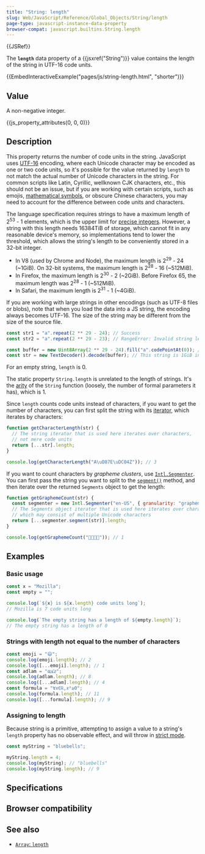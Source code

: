 ```yaml
---
title: "String: length"
slug: Web/JavaScript/Reference/Global_Objects/String/length
page-type: javascript-instance-data-property
browser-compat: javascript.builtins.String.length
---
```


{{JSRef}}

The **`length`** data property of a {{jsxref("String")}} value contains the length of the string in UTF-16 code units.

{{EmbedInteractiveExample("pages/js/string-length.html", "shorter")}}

## Value

A non-negative integer.

{{js_property_attributes(0, 0, 0)}}

## Description

This property returns the number of code units in the string. JavaScript uses [UTF-16](/Web/JavaScript/Reference/Global_Objects/String#utf-16_characters_unicode_code_points_and_grapheme_clusters) encoding, where each Unicode character may be encoded as one or two code units, so it's possible for the value returned by `length` to not match the actual number of Unicode characters in the string. For common scripts like Latin, Cyrillic, wellknown CJK characters, etc., this should not be an issue, but if you are working with certain scripts, such as emojis, [mathematical symbols](https://en.wikipedia.org/wiki/Mathematical_Alphanumeric_Symbols), or obscure Chinese characters, you may need to account for the difference between code units and characters.

The language specification requires strings to have a maximum length of 2<sup>53</sup> - 1 elements, which is the upper limit for [precise integers](/Web/JavaScript/Reference/Global_Objects/Number/MAX_SAFE_INTEGER). However, a string with this length needs 16384TiB of storage, which cannot fit in any reasonable device's memory, so implementations tend to lower the threshold, which allows the string's length to be conveniently stored in a 32-bit integer.

- In V8 (used by Chrome and Node), the maximum length is 2<sup>29</sup> - 24 (\~1GiB). On 32-bit systems, the maximum length is 2<sup>28</sup> - 16 (\~512MiB).
- In Firefox, the maximum length is 2<sup>30</sup> - 2 (\~2GiB). Before Firefox 65, the maximum length was 2<sup>28</sup> - 1 (\~512MiB).
- In Safari, the maximum length is 2<sup>31</sup> - 1 (\~4GiB).

If you are working with large strings in other encodings (such as UTF-8 files or blobs), note that when you load the data into a JS string, the encoding always becomes UTF-16. The size of the string may be different from the size of the source file.

```js
const str1 = "a".repeat(2 ** 29 - 24); // Success
const str2 = "a".repeat(2 ** 29 - 23); // RangeError: Invalid string length

const buffer = new Uint8Array(2 ** 29 - 24).fill("a".codePointAt(0)); // This buffer is 512MiB in size
const str = new TextDecoder().decode(buffer); // This string is 1GiB in size
```

For an empty string, `length` is 0.

The static property `String.length` is unrelated to the length of strings. It's the [arity](/Web/JavaScript/Reference/Global_Objects/Function/length) of the `String` function (loosely, the number of formal parameters it has), which is 1.

Since `length` counts code units instead of characters, if you want to get the number of characters, you can first split the string with its [iterator](/Web/JavaScript/Reference/Global_Objects/String/Symbol.iterator), which iterates by characters:

```js
function getCharacterLength(str) {
  // The string iterator that is used here iterates over characters,
  // not mere code units
  return [...str].length;
}

console.log(getCharacterLength("A\uD87E\uDC04Z")); // 3
```

If you want to count characters by _grapheme clusters_, use [`Intl.Segmenter`](/Web/JavaScript/Reference/Global_Objects/Intl/Segmenter). You can first pass the string you want to split to the [`segment()`](/Web/JavaScript/Reference/Global_Objects/Intl/Segmenter/segment) method, and then iterate over the returned `Segments` object to get the length:

```js
function getGraphemeCount(str) {
  const segmenter = new Intl.Segmenter("en-US", { granularity: "grapheme" });
  // The Segments object iterator that is used here iterates over characters in grapheme clusters,
  // which may consist of multiple Unicode characters
  return [...segmenter.segment(str)].length;
}

console.log(getGraphemeCount("👨‍👩‍👧‍👧")); // 1
```

## Examples

### Basic usage

```js
const x = "Mozilla";
const empty = "";

console.log(`${x} is ${x.length} code units long`);
// Mozilla is 7 code units long

console.log(`The empty string has a length of ${empty.length}`);
// The empty string has a length of 0
```

### Strings with length not equal to the number of characters

```js
const emoji = "😄";
console.log(emoji.length); // 2
console.log([...emoji].length); // 1
const adlam = "𞤲𞥋𞤣𞤫";
console.log(adlam.length); // 8
console.log([...adlam].length); // 4
const formula = "∀𝑥∈ℝ,𝑥²≥0";
console.log(formula.length); // 11
console.log([...formula].length); // 9
```

### Assigning to length

Because string is a primitive, attempting to assign a value to a string's `length` property has no observable effect, and will throw in [strict mode](/Web/JavaScript/Reference/Strict_mode).

```js
const myString = "bluebells";

myString.length = 4;
console.log(myString); // "bluebells"
console.log(myString.length); // 9
```

## Specifications



## Browser compatibility



## See also

- [`Array`: `length`](/Web/JavaScript/Reference/Global_Objects/Array/length)

